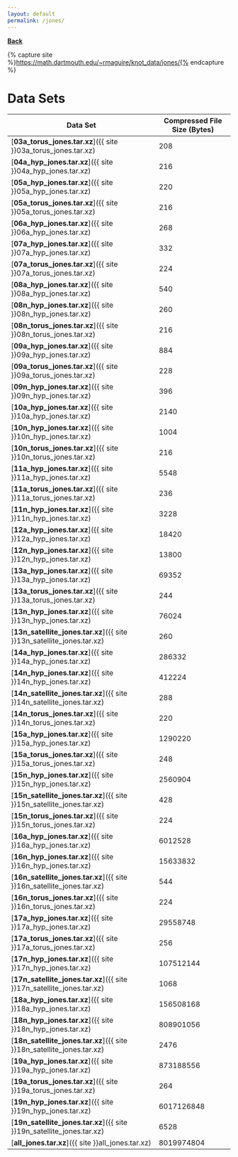 ```yaml
---
layout: default
permalink: /jones/
---
```

[**Back**](../)

{% capture site %}https://math.dartmouth.edu/~rmaguire/knot_data/jones/{% endcapture %}

# Data Sets

| Data Set | Compressed File Size (Bytes) |
|----------|------------------------------|
| [**03a_torus_jones.tar.xz**]({{ site }}03a_torus_jones.tar.xz)              |        208 |
| [**04a_hyp_jones.tar.xz**]({{ site }}04a_hyp_jones.tar.xz)                  |        216 |
| [**05a_hyp_jones.tar.xz**]({{ site }}05a_hyp_jones.tar.xz)                  |        220 |
| [**05a_torus_jones.tar.xz**]({{ site }}05a_torus_jones.tar.xz)              |        216 |
| [**06a_hyp_jones.tar.xz**]({{ site }}06a_hyp_jones.tar.xz)                  |        268 |
| [**07a_hyp_jones.tar.xz**]({{ site }}07a_hyp_jones.tar.xz)                  |        332 |
| [**07a_torus_jones.tar.xz**]({{ site }}07a_torus_jones.tar.xz)              |        224 |
| [**08a_hyp_jones.tar.xz**]({{ site }}08a_hyp_jones.tar.xz)                  |        540 |
| [**08n_hyp_jones.tar.xz**]({{ site }}08n_hyp_jones.tar.xz)                  |        260 |
| [**08n_torus_jones.tar.xz**]({{ site }}08n_torus_jones.tar.xz)              |        216 |
| [**09a_hyp_jones.tar.xz**]({{ site }}09a_hyp_jones.tar.xz)                  |        884 |
| [**09a_torus_jones.tar.xz**]({{ site }}09a_torus_jones.tar.xz)              |        228 |
| [**09n_hyp_jones.tar.xz**]({{ site }}09n_hyp_jones.tar.xz)                  |        396 |
| [**10a_hyp_jones.tar.xz**]({{ site }}10a_hyp_jones.tar.xz)                  |       2140 |
| [**10n_hyp_jones.tar.xz**]({{ site }}10n_hyp_jones.tar.xz)                  |       1004 |
| [**10n_torus_jones.tar.xz**]({{ site }}10n_torus_jones.tar.xz)              |        216 |
| [**11a_hyp_jones.tar.xz**]({{ site }}11a_hyp_jones.tar.xz)                  |       5548 |
| [**11a_torus_jones.tar.xz**]({{ site }}11a_torus_jones.tar.xz)              |        236 |
| [**11n_hyp_jones.tar.xz**]({{ site }}11n_hyp_jones.tar.xz)                  |       3228 |
| [**12a_hyp_jones.tar.xz**]({{ site }}12a_hyp_jones.tar.xz)                  |      18420 |
| [**12n_hyp_jones.tar.xz**]({{ site }}12n_hyp_jones.tar.xz)                  |      13800 |
| [**13a_hyp_jones.tar.xz**]({{ site }}13a_hyp_jones.tar.xz)                  |      69352 |
| [**13a_torus_jones.tar.xz**]({{ site }}13a_torus_jones.tar.xz)              |        244 |
| [**13n_hyp_jones.tar.xz**]({{ site }}13n_hyp_jones.tar.xz)                  |      76024 |
| [**13n_satellite_jones.tar.xz**]({{ site }}13n_satellite_jones.tar.xz)      |        260 |
| [**14a_hyp_jones.tar.xz**]({{ site }}14a_hyp_jones.tar.xz)                  |     286332 |
| [**14n_hyp_jones.tar.xz**]({{ site }}14n_hyp_jones.tar.xz)                  |     412224 |
| [**14n_satellite_jones.tar.xz**]({{ site }}14n_satellite_jones.tar.xz)      |        288 |
| [**14n_torus_jones.tar.xz**]({{ site }}14n_torus_jones.tar.xz)              |        220 |
| [**15a_hyp_jones.tar.xz**]({{ site }}15a_hyp_jones.tar.xz)                  |    1290220 |
| [**15a_torus_jones.tar.xz**]({{ site }}15a_torus_jones.tar.xz)              |        248 |
| [**15n_hyp_jones.tar.xz**]({{ site }}15n_hyp_jones.tar.xz)                  |    2560904 |
| [**15n_satellite_jones.tar.xz**]({{ site }}15n_satellite_jones.tar.xz)      |        428 |
| [**15n_torus_jones.tar.xz**]({{ site }}15n_torus_jones.tar.xz)              |        224 |
| [**16a_hyp_jones.tar.xz**]({{ site }}16a_hyp_jones.tar.xz)                  |    6012528 |
| [**16n_hyp_jones.tar.xz**]({{ site }}16n_hyp_jones.tar.xz)                  |   15633832 |
| [**16n_satellite_jones.tar.xz**]({{ site }}16n_satellite_jones.tar.xz)      |        544 |
| [**16n_torus_jones.tar.xz**]({{ site }}16n_torus_jones.tar.xz)              |        224 |
| [**17a_hyp_jones.tar.xz**]({{ site }}17a_hyp_jones.tar.xz)                  |   29558748 |
| [**17a_torus_jones.tar.xz**]({{ site }}17a_torus_jones.tar.xz)              |        256 |
| [**17n_hyp_jones.tar.xz**]({{ site }}17n_hyp_jones.tar.xz)                  |  107512144 |
| [**17n_satellite_jones.tar.xz**]({{ site }}17n_satellite_jones.tar.xz)      |       1068 |
| [**18a_hyp_jones.tar.xz**]({{ site }}18a_hyp_jones.tar.xz)                  |  156508168 |
| [**18n_hyp_jones.tar.xz**]({{ site }}18n_hyp_jones.tar.xz)                  |  808901056 |
| [**18n_satellite_jones.tar.xz**]({{ site }}18n_satellite_jones.tar.xz)      |       2476 |
| [**19a_hyp_jones.tar.xz**]({{ site }}19a_hyp_jones.tar.xz)                  |  873188556 |
| [**19a_torus_jones.tar.xz**]({{ site }}19a_torus_jones.tar.xz)              |        264 |
| [**19n_hyp_jones.tar.xz**]({{ site }}19n_hyp_jones.tar.xz)                  | 6017126848 |
| [**19n_satellite_jones.tar.xz**]({{ site }}19n_satellite_jones.tar.xz)      |       6528 |
| [**all_jones.tar.xz**]({{ site }}all_jones.tar.xz)                          | 8019974804 |

